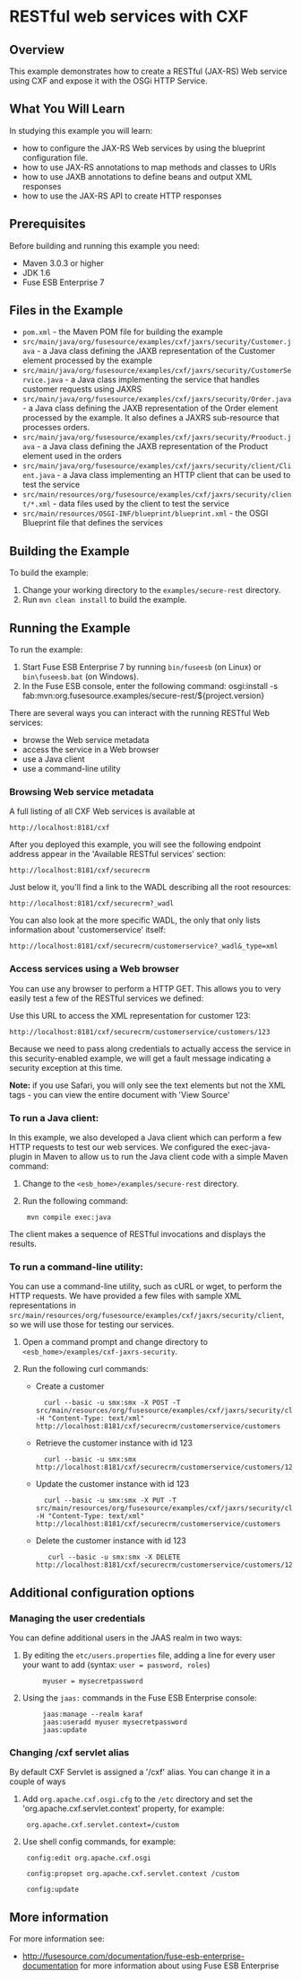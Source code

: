 # RESTful web services with CXF

## Overview
This example demonstrates how to create a RESTful (JAX-RS) Web service using CXF and expose it with the OSGi HTTP Service.

## What You Will Learn
In studying this example you will learn:

* how to configure the JAX-RS Web services by using the blueprint configuration file.
* how to use JAX-RS annotations to map methods and classes to URIs
* how to use JAXB annotations to define beans and output XML responses
* how to use the JAX-RS API to create HTTP responses

## Prerequisites
Before building and running this example you need:

* Maven 3.0.3 or higher
* JDK 1.6
* Fuse ESB Enterprise 7

## Files in the Example
* `pom.xml` - the Maven POM file for building the example
* `src/main/java/org/fusesource/examples/cxf/jaxrs/security/Customer.java` - a Java class defining the JAXB representation of the Customer element processed by the example
* `src/main/java/org/fusesource/examples/cxf/jaxrs/security/CustomerService.java` - a Java class implementing the service that handles customer requests using JAXRS
* `src/main/java/org/fusesource/examples/cxf/jaxrs/security/Order.java` - a Java class defining the JAXB representation of the Order element processed by the example. It also defines a JAXRS sub-resource that processes orders.
* `src/main/java/org/fusesource/examples/cxf/jaxrs/security/Prooduct.java` - a Java class defining the JAXB representation of the Product element used in the orders
* `src/main/java/org/fusesource/examples/cxf/jaxrs/security/client/Client.java` - a Java class implementing an HTTP client that can be used to test the service
* `src/main/resources/org/fusesource/examples/cxf/jaxrs/security/client/*.xml` - data files used by the client to test the service
* `src/main/resources/OSGI-INF/blueprint/blueprint.xml` - the OSGI Blueprint file that defines the services

## Building the Example
To build the example:

1. Change your working directory to the `examples/secure-rest` directory.
2. Run `mvn clean install` to build the example.

## Running the Example
To run the example:

1. Start Fuse ESB Enterprise 7 by running `bin/fuseesb` (on Linux) or `bin\fuseesb.bat` (on Windows).
2. In the Fuse ESB console, enter the following command:
        osgi:install -s fab:mvn:org.fusesource.examples/secure-rest/${project.version}

There are several ways you can interact with the running RESTful Web services:
* browse the Web service metadata
* access the service in a Web browser
* use a Java client
* use a command-line utility


### Browsing Web service metadata

A full listing of all CXF Web services is available at

    http://localhost:8181/cxf

After you deployed this example, you will see the following endpoint address appear in the 'Available RESTful services' section:

    http://localhost:8181/cxf/securecrm

Just below it, you'll find a link to the WADL describing all the root resources:

    http://localhost:8181/cxf/securecrm?_wadl

You can also look at the more specific WADL, the only that only lists information about 'customerservice' itself:

	http://localhost:8181/cxf/securecrm/customerservice?_wadl&_type=xml

### Access services using a Web browser

You can use any browser to perform a HTTP GET.  This allows you to very easily test a few of the RESTful services we defined:

Use this URL to access the XML representation for customer 123:

    http://localhost:8181/cxf/securecrm/customerservice/customers/123

Because we need to pass along credentials to actually access the service in this security-enabled example, we will get a fault
message indicating a security exception at this time.

**Note:** if you use Safari, you will only see the text elements but not the XML tags - you can view the entire document with 'View Source'

### To run a Java client:

In this example, we also developed a Java client which can perform a few HTTP requests to test our web services. We
configured the exec-java-plugin in Maven to allow us to run the Java client code with a simple Maven command:

1. Change to the `<esb_home>/examples/secure-rest` directory.
2. Run the following command:

        mvn compile exec:java
        
The client makes a sequence of RESTful invocations and displays the results.

### To run a command-line utility:

You can use a command-line utility, such as cURL or wget, to perform the HTTP requests.  We have provided a few files with sample XML representations in `src/main/resources/org/fusesource/examples/cxf/jaxrs/security/client`, so we will use those for testing our services.

1. Open a command prompt and change directory to `<esb_home>/examples/cxf-jaxrs-security`.
2. Run the following curl commands:
    
    * Create a customer
 
            curl --basic -u smx:smx -X POST -T src/main/resources/org/fusesource/examples/cxf/jaxrs/security/client/add_customer.xml -H "Content-Type: text/xml" http://localhost:8181/cxf/securecrm/customerservice/customers
  
    * Retrieve the customer instance with id 123
    
            curl --basic -u smx:smx http://localhost:8181/cxf/securecrm/customerservice/customers/123

    * Update the customer instance with id 123
  
            curl --basic -u smx:smx -X PUT -T src/main/resources/org/fusesource/examples/cxf/jaxrs/security/client/update_customer.xml -H "Content-Type: text/xml" http://localhost:8181/cxf/securecrm/customerservice/customers

    * Delete the customer instance with id 123
  
             curl --basic -u smx:smx -X DELETE http://localhost:8181/cxf/securecrm/customerservice/customers/123

## Additional configuration options

### Managing the user credentials

You can define additional users in the JAAS realm in two ways:

 1. By editing the `etc/users.properties` file, adding a line for every user your want to add (syntax: `user = password, roles`)

             myuser = mysecretpassword

 2. Using the `jaas:` commands in the Fuse ESB Enterprise console:

             jaas:manage --realm karaf
             jaas:useradd myuser mysecretpassword
             jaas:update

### Changing /cxf servlet alias

By default CXF Servlet is assigned a '/cxf' alias. You can change it in a couple of ways

1. Add `org.apache.cxf.osgi.cfg` to the `/etc` directory and set the 'org.apache.cxf.servlet.context' property, for example:

        org.apache.cxf.servlet.context=/custom

2. Use shell config commands, for example:

        config:edit org.apache.cxf.osgi
     
        config:propset org.apache.cxf.servlet.context /custom
     
        config:update

## More information
For more information see:

* http://fusesource.com/documentation/fuse-esb-enterprise-documentation for more information about using Fuse ESB Enterprise
